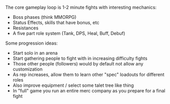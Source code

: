 The core gameplay loop is 1-2 minute fights with interesting mechanics:

- Boss phases (think MMORPG)
- Status Effects, skills that have bonus, etc
- Resistances
- A five part role system (Tank, DPS, Heal, Buff, Debuf)


Some progression ideas:

- Start solo in an arena
- Start gathering people to fight with in increasing difficulty fights
- Those other people (followers) would by default not allow any customization
- As rep increases, allow them to learn other "spec" loadouts for different roles
- Also improve equipment / select some talet tree like thing
- In "full" game you run an entire merc company as you prepare for a final fight
